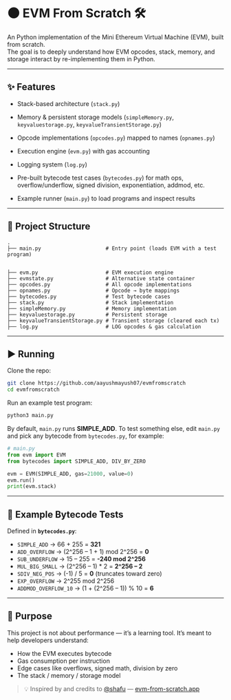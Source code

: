 # 🌑 **EVM From Scratch 🛠️**


An Python implementation of the Mini Ethereum Virtual Machine (EVM), built from scratch.  
The goal is to deeply understand how EVM opcodes, stack, memory, and storage interact by re-implementing them in Python.



---
## ✨ Features


- Stack-based architecture (`stack.py`)  

- Memory & persistent storage models (`simpleMemory.py`, `keyvaluestorage.py`, `keyvalueTransientStorage.py`)  

- Opcode implementations (`opcodes.py`) mapped to names (`opnames.py`) 

- Execution engine (`evm.py`) with gas accounting  
- Logging system (`log.py`)  

- Pre-built bytecode test cases (`bytecodes.py`) for math ops, overflow/underflow, signed division, exponentiation, addmod, etc.  
- Example runner (`main.py`) to load programs and inspect results  

---
## 📂 Project Structure


```
.
├── main.py                     # Entry point (loads EVM with a test program)


├── evm.py                      # EVM execution engine
├── evmstate.py                 # Alternative state container
├── opcodes.py                  # All opcode implementations
├── opnames.py                  # Opcode → byte mappings
├── bytecodes.py                # Test bytecode cases
├── stack.py                    # Stack implementation
├── simpleMemory.py             # Memory implementation
├── keyvaluestorage.py          # Persistent storage
├── keyvalueTransientStorage.py # Transient storage (cleared each tx)
├── log.py                      # LOG opcodes & gas calculation

````

---

## ▶️ Running

Clone the repo:

```bash
git clone https://github.com/aayushmayush07/evmfromscratch
cd evmfromscratch
````

Run an example test program:

```bash
python3 main.py
```

By default, `main.py` runs **SIMPLE\_ADD**.
To test something else, edit `main.py` and pick any bytecode from `bytecodes.py`, for example:

```python
# main.py
from evm import EVM
from bytecodes import SIMPLE_ADD, DIV_BY_ZERO

evm = EVM(SIMPLE_ADD, gas=21000, value=0)
evm.run()
print(evm.stack)
```

---

## 🧪 Example Bytecode Tests

Defined in **`bytecodes.py`**:

* `SIMPLE_ADD` → 66 + 255 = **321**
* `ADD_OVERFLOW` → (2^256 – 1 + 1) mod 2^256 = **0**
* `SUB_UNDERFLOW` → 15 – 255 = **-240 mod 2^256**
* `MUL_BIG_SMALL` → (2^256 – 1) \* 2 = **2^256 – 2**
* `SDIV_NEG_POS` → (-1) / 5 = **0** (truncates toward zero)
* `EXP_OVERFLOW` → 2^255 mod 2^256
* `ADDMOD_OVERFLOW_10` → (1 + (2^256 – 1)) % 10 = **6**

---

## 🎯 Purpose

This project is not about performance — it’s a learning tool.
It’s meant to help developers understand:

* How the EVM executes bytecode
* Gas consumption per instruction
* Edge cases like overflows, signed math, division by zero
* The stack / memory / storage model


> 💡 Inspired by and credits to [@shafu](https://github.com/shafu0x) — [evm-from-scratch.app](https://www.evm-from-scratch.app)  
